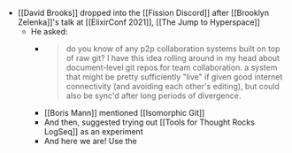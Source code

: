 - [[David Brooks]] dropped into the [[Fission Discord]] after [[Brooklyn Zelenka]]'s talk at [[ElixirConf 2021]], [[The Jump to Hyperspace]]
	- He asked:
		- > do you know of any p2p collaboration systems built on top of raw git? I have this idea rolling around in my head about document-level git repos for team collaboration. a system that might be pretty sufficiently "live" if given good internet connectivity (and avoiding each other's editing), but could also be sync'd after long periods of divergence.
		- [[Boris Mann]] mentioned [[Isomorphic Git]]
		- And then, suggested trying out [[Tools for Thought Rocks LogSeq]] as an experiment
		- And here we are! Use the []()